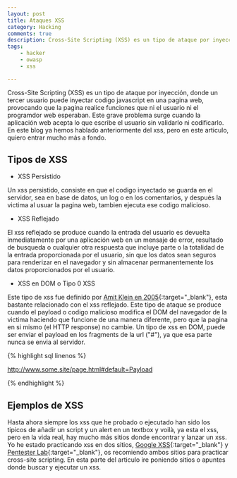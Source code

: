 ```yaml
---
layout: post
title: Ataques XSS
category: Hacking
comments: true
description: Cross-Site Scripting (XSS) es un tipo de ataque por inyección, donde un tercer usuario puede inyectar codigo javascript en una pagina web, provocando que la pagina realice funciones que ni el usuario ni el programdor web esperaban. Este grave problema surge cuando la aplicación web acepta lo que escribe el usuario sin validarlo ni codificarlo. En este blog ya hemos hablado anteriormente del xss, pero en este articulo, quiero entrar mucho más a fondo.
tags:   
    - hacker
    - owasp
    - xss

---
```


Cross-Site Scripting (XSS) es un tipo de ataque por inyección, donde un tercer usuario puede inyectar codigo javascript en una pagina web, provocando que la pagina realice funciones que ni el usuario ni el programdor web esperaban. Este grave problema surge cuando la aplicación web acepta lo que escribe el usuario sin validarlo ni codificarlo. En este blog ya hemos hablado anteriormente del xss, pero en este articulo, quiero entrar mucho más a fondo.

## Tipos de XSS

* XSS Persistido

Un xss persistido, consiste en que el codigo inyectado se guarda en el servidor, sea en base de datos, un log o en los comentarios, y después la victima al usuar la pagina web, tambien ejecuta ese codigo malicioso.

* XSS Reflejado

El xss reflejado se produce cuando la entrada del usuario es devuelta inmediatamente por una aplicación web en un mensaje de error, resultado de busqueda o cualquier otra respuesta que incluye parte o la totalidad de la entrada proporcionada por el usuario, sin que los datos sean seguros para renderizar en el navegador y sin almacenar permanentemente los datos proporcionados por el usuario.

* XSS en DOM o Tipo 0 XSS

Este tipo de xss fue definido por [Amit Klein en 2005](http://www.webappsec.org/projects/articles/071105.shtml){:target="_blank"}, esta bastante relacionado con el xss reflejado. Este tipo de ataque se produce cuando el payload o codigo malicioso modifica el DOM del navegador de la victima haciendo que funcione de una manera diferente, pero que la pagina en si mismo (el HTTP response) no cambie.
Un tipo de xss en DOM, puede ser enviar el payload en los fragments de la url ("#"), ya que esa parte nunca se envia al servidor. 

{% highlight sql linenos %}

http://www.some.site/page.html#default=Payload

{% endhighlight %}


## Ejemplos de XSS

Hasta ahora siempre los xss que he probado o ejecutado han sido los tipicos de añadir un script y un alert en un textbox y voilà, ya esta el xss, pero en la vida real, hay mucho más sitios donde encontrar y lanzar un xss. Yo he estado practicando xss en dos sitios, [Google XSS](https://xss-game.appspot.com/){:target="_blank"} y [Pentester Lab](https://pentesterlab.com/exercises/web_for_pentester){:target="_blank"}, os recomiendo ambos sitios para practicar cross-site scripting.
En esta parte del articulo ire poniendo sitios o apuntes donde buscar y ejecutar un xss.

